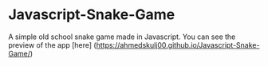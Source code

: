 # Javascript-Snake-Game
A simple old school snake game made in Javascript.
You can see the preview of the app [here] (https://ahmedskulj00.github.io/Javascript-Snake-Game/)

